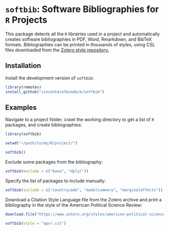 
<!-- README.md is generated from README.Rmd. Please edit that file -->

# `softbib`: Software Bibliographies for `R` Projects

This package detects all the `R` librairies used in a project and
automatically creates software bibliographies in PDF, Word, Rmarkdown,
and BibTeX formats. Bibliographies can be printed in thousands of
styles, using CSL files downloaded from the [Zotero style
repository.](https://www.zotero.org/styles)

## Installation

Install the development version of `softbib`:

``` r
library(remotes)
install_github("vincentarelbundock/softbib")
```

## Examples

Navigate to a project folder, crawl the working directory to get a list
of `R` packages, and create bibliographies:

``` r
library(softbib)

setwd("~/path/to/my/R/project/")

softbib()
```

Exclude some packages from the bibliography:

``` r
softbib(exclude = c("base", "dplyr"))
```

Specify the list of packages to include manually:

``` r
softbib(include = c("countrycode", "modelsummary", "marginaleffects"))
```

Download a Citation Style Language file from the Zotero archive and
print a bibliography in the style of the American Political Science
Review:

``` r
download.file("https://www.zotero.org/styles/american-political-science-review", destfile = "apsr.csl")

softbib(style = "apsr.csl")
```
